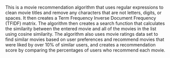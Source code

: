 This is a movie recommendation algorithm that uses regular expressions to clean movie titles and remove any characters that are not letters, digits, or spaces. It then creates a Term Frequency Inverse Document Frequency (TFIDF) matrix. The algorithm then creates a search function that calculates the similarity between the entered movie and all of the movies in the list using cosine similarity. The algorithm also uses movie ratings data set to find similar movies based on user preferences and recommend movies that were liked by over 10% of similar users, and creates a recommendation score by comparing the percentages of users who recommend each movie.
